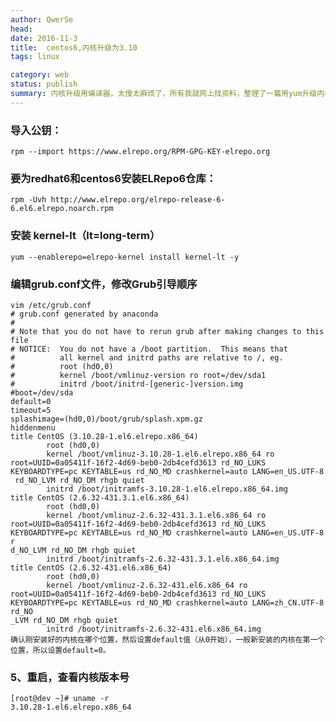 ```yaml
---
author: QwerSe
head: 
date: 2016-11-3
title:  centos6,内核升级为3.10
tags: linux

category: web
status: publish
summary: 内核升级用编译器，太慢太麻烦了，所有我就网上找资料，整理了一篇用yum升级内核的方法！
---
```


### 导入公钥：

	rpm --import https://www.elrepo.org/RPM-GPG-KEY-elrepo.org

### 要为redhat6和centos6安装ELRepo6仓库：

	rpm -Uvh http://www.elrepo.org/elrepo-release-6-6.el6.elrepo.noarch.rpm


### 安装 kernel-lt（lt=long-term）

	yum --enablerepo=elrepo-kernel install kernel-lt -y

### 编辑grub.conf文件，修改Grub引导顺序

	vim /etc/grub.conf
	# grub.conf generated by anaconda
	#
	# Note that you do not have to rerun grub after making changes to this file
	# NOTICE:  You do not have a /boot partition.  This means that
	#          all kernel and initrd paths are relative to /, eg.
	#          root (hd0,0)
	#          kernel /boot/vmlinuz-version ro root=/dev/sda1
	#          initrd /boot/initrd-[generic-]version.img
	#boot=/dev/sda
	default=0
	timeout=5
	splashimage=(hd0,0)/boot/grub/splash.xpm.gz
	hiddenmenu
	title CentOS (3.10.28-1.el6.elrepo.x86_64)
			root (hd0,0)
			kernel /boot/vmlinuz-3.10.28-1.el6.elrepo.x86_64 ro root=UUID=0a05411f-16f2-4d69-beb0-2db4cefd3613 rd_NO_LUKS  KEYBOARDTYPE=pc KEYTABLE=us rd_NO_MD crashkernel=auto LANG=en_US.UTF-8
	 rd_NO_LVM rd_NO_DM rhgb quiet
			initrd /boot/initramfs-3.10.28-1.el6.elrepo.x86_64.img
	title CentOS (2.6.32-431.3.1.el6.x86_64)
			root (hd0,0)
			kernel /boot/vmlinuz-2.6.32-431.3.1.el6.x86_64 ro root=UUID=0a05411f-16f2-4d69-beb0-2db4cefd3613 rd_NO_LUKS  KEYBOARDTYPE=pc KEYTABLE=us rd_NO_MD crashkernel=auto LANG=en_US.UTF-8 r
	d_NO_LVM rd_NO_DM rhgb quiet
			initrd /boot/initramfs-2.6.32-431.3.1.el6.x86_64.img
	title CentOS (2.6.32-431.el6.x86_64)
			root (hd0,0)
			kernel /boot/vmlinuz-2.6.32-431.el6.x86_64 ro root=UUID=0a05411f-16f2-4d69-beb0-2db4cefd3613 rd_NO_LUKS  KEYBOARDTYPE=pc KEYTABLE=us rd_NO_MD crashkernel=auto LANG=zh_CN.UTF-8 rd_NO
	_LVM rd_NO_DM rhgb quiet
			initrd /boot/initramfs-2.6.32-431.el6.x86_64.img
	确认刚安装好的内核在哪个位置，然后设置default值（从0开始），一般新安装的内核在第一个位置，所以设置default=0。

### 5、重启，查看内核版本号

	[root@dev ~]# uname -r
	3.10.28-1.el6.elrepo.x86_64
 

